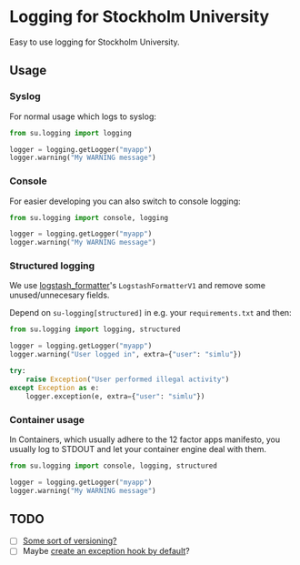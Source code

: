 # Logging for Stockholm University

Easy to use logging for Stockholm University.

## Usage

### Syslog

For normal usage which logs to syslog:
```python
from su.logging import logging

logger = logging.getLogger("myapp")
logger.warning("My WARNING message")
```

### Console
For easier developing you can also switch to console logging:
```python
from su.logging import console, logging

logger = logging.getLogger("myapp")
logger.warning("My WARNING message")
```

### Structured logging
We use
[logstash_formatter](https://github.com/ulule/python-logstash-formatter/)'s
`LogstashFormatterV1` and remove some unused/unnecesary fields.

Depend on `su-logging[structured]` in e.g. your `requirements.txt` and then:
```python
from su.logging import logging, structured

logger = logging.getLogger("myapp")
logger.warning("User logged in", extra={"user": "simlu"})

try:
    raise Exception("User performed illegal activity")
except Exception as e:
    logger.exception(e, extra={"user": "simlu"})
```

### Container usage
In Containers, which usually adhere to the 12 factor apps manifesto, you
usually log to STDOUT and let your container engine deal with them.
```python
from su.logging import console, logging, structured

logger = logging.getLogger("myapp")
logger.warning("My WARNING message")
```

## TODO
* [ ] [Some sort of versioning?](https://github.com/sdispater/poetry/issues/1036#issuecomment-489880822)
* [ ] Maybe [create an exception hook by default](https://python.plainenglish.io/creating-beautiful-tracebacks-with-pythons-exception-hooks-c8a79e13558d)?
